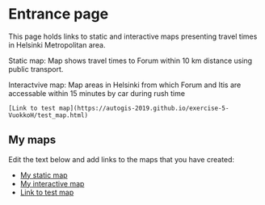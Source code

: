 # Entrance page

This page holds links to static and interactive maps presenting travel times in Helsinki Metropolitan area.

Static map: Map shows travel times to Forum within 10 km distance using public transport. 

Interactvive map: Map areas in Helsinki from which Forum and Itis are accessable within 15 minutes by car during rush time 

```
[Link to test map](https://autogis-2019.github.io/exercise-5-VuokkoH/test_map.html)
```

## My maps

Edit the text below and add links to the maps that you have created:

 - [My static map](https://autogis-2020.github.io/exercise-5-tuulri/PT_traveltimes_Forum10km.png)
 - [My interactive map](https://autogis-2020.github.io/exercise-5-tuulri/Traveltimes_Forum_Itis_under15min.html)
 - [Link to test map](https://autogis-2018.github.io/exercise-5-VuokkoH/test_map.html)

